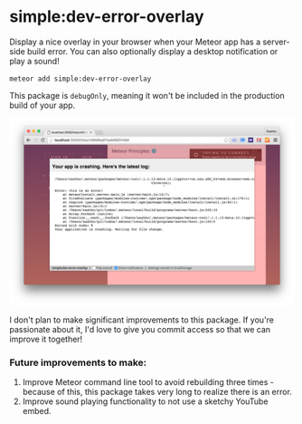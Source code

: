 # simple:dev-error-overlay

Display a nice overlay in your browser when your Meteor app has a server-side build error. You can also optionally display a desktop notification or play a sound!

```
meteor add simple:dev-error-overlay
```

This package is `debugOnly`, meaning it won't be included in the production build of your app.

![Screenshot](assets/screenshot.png)

I don't plan to make significant improvements to this package. If you're passionate about it, I'd love to give you commit access so that we can improve it together!

### Future improvements to make:

1. Improve Meteor command line tool to avoid rebuilding three times - because of this, this package takes very long to realize there is an error.
2. Improve sound playing functionality to not use a sketchy YouTube embed.
